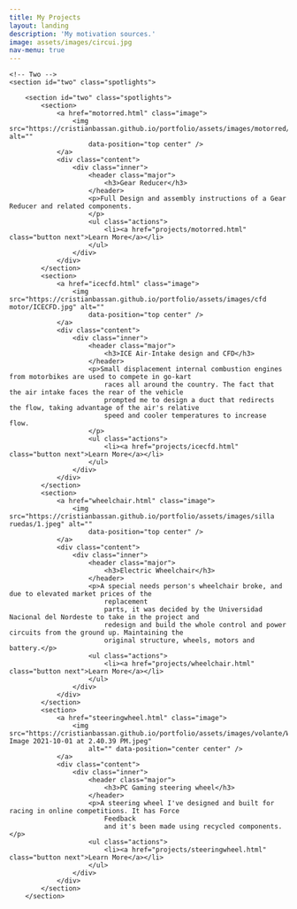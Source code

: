 ```yaml
---
title: My Projects
layout: landing
description: 'My motivation sources.'
image: assets/images/circui.jpg
nav-menu: true
---
```


<!-- Main -->
<div id="main">


	<!-- Two -->
	<section id="two" class="spotlights">

		<section id="two" class="spotlights">
			<section>
				<a href="motorred.html" class="image">
					<img src="https://cristianbassan.github.io/portfolio/assets/images/motorred/render.png" alt=""
						data-position="top center" />
				</a>
				<div class="content">
					<div class="inner">
						<header class="major">
							<h3>Gear Reducer</h3>
						</header>
						<p>Full Design and assembly instructions of a Gear Reducer and related components.
						</p>
						<ul class="actions">
							<li><a href="projects/motorred.html" class="button next">Learn More</a></li>
						</ul>
					</div>
				</div>
			</section>
			<section>
				<a href="icecfd.html" class="image">
					<img src="https://cristianbassan.github.io/portfolio/assets/images/cfd motor/ICECFD.jpg" alt=""
						data-position="top center" />
				</a>
				<div class="content">
					<div class="inner">
						<header class="major">
							<h3>ICE Air-Intake design and CFD</h3>
						</header>
						<p>Small displacement internal combustion engines from motorbikes are used to compete in go-kart
							races all around the country. The fact that the air intake faces the rear of the vehicle
							prompted me to design a duct that redirects the flow, taking advantage of the air's relative
							speed and cooler temperatures to increase flow.
						</p>
						<ul class="actions">
							<li><a href="projects/icecfd.html" class="button next">Learn More</a></li>
						</ul>
					</div>
				</div>
			</section>
			<section>
				<a href="wheelchair.html" class="image">
					<img src="https://cristianbassan.github.io/portfolio/assets/images/silla ruedas/1.jpeg" alt=""
						data-position="top center" />
				</a>
				<div class="content">
					<div class="inner">
						<header class="major">
							<h3>Electric Wheelchair</h3>
						</header>
						<p>A special needs person's wheelchair broke, and due to elevated market prices of the
							replacement
							parts, it was decided by the Universidad Nacional del Nordeste to take in the project and
							redesign and build the whole control and power circuits from the ground up. Maintaining the
							original structure, wheels, motors and battery.</p>
						<ul class="actions">
							<li><a href="projects/wheelchair.html" class="button next">Learn More</a></li>
						</ul>
					</div>
				</div>
			</section>
			<section>
				<a href="steeringwheel.html" class="image">
					<img src="https://cristianbassan.github.io/portfolio/assets/images/volante/WhatsApp Image 2021-10-01 at 2.40.39 PM.jpeg"
						alt="" data-position="center center" />
				</a>
				<div class="content">
					<div class="inner">
						<header class="major">
							<h3>PC Gaming steering wheel</h3>
						</header>
						<p>A steering wheel I've designed and built for racing in online competitions. It has Force
							Feedback
							and it's been made using recycled components.</p>
						<ul class="actions">
							<li><a href="projects/steeringwheel.html" class="button next">Learn More</a></li>
						</ul>
					</div>
				</div>
			</section>
		</section>

</div>

